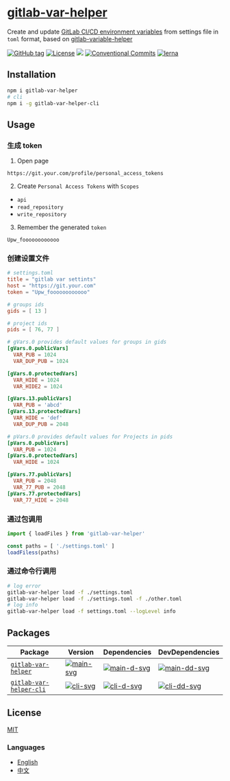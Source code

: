 # [gitlab-var-helper](https://waitingsong.github.io/gitlab-var-helper/)

Create and update [GitLab CI/CD environment variables] from settings file in `toml` format,
based on [gitlab-variable-helper]


[![GitHub tag](https://img.shields.io/github/tag/waitingsong/gitlab-var-helper.svg)]()
[![License](https://img.shields.io/badge/license-MIT-blue.svg)](https://opensource.org/licenses/MIT)
![](https://img.shields.io/badge/lang-TypeScript-blue.svg)
[![Conventional Commits](https://img.shields.io/badge/Conventional%20Commits-1.0.0-yellow.svg)](https://conventionalcommits.org)
[![lerna](https://img.shields.io/badge/maintained%20with-lerna-cc00ff.svg)](https://lernajs.io/)


## Installation

```sh
npm i gitlab-var-helper
# cli
npm i -g gitlab-var-helper-cli
```


## Usage

### 生成 token

1. Open page
  ```
  https://git.your.com/profile/personal_access_tokens
  ```
2. Create `Personal Access Tokens` with `Scopes`
  - `api` 
  - `read_repository`
  - `write_repository`
3. Remember the generated `token`
  ```
  Upw_foooooooooooo
  ```


### 创建设置文件

```toml
# settings.toml
title = "gitlab var settints"
host = "https://git.your.com"
token = "Upw_foooooooooooo"

# groups ids
gids = [ 13 ]

# project ids
pids = [ 76, 77 ]

# gVars.0 provides default values for groups in gids 
[gVars.0.publicVars]
  VAR_PUB = 1024
  VAR_DUP_PUB = 1024

[gVars.0.protectedVars]
  VAR_HIDE = 1024
  VAR_HIDE2 = 1024

[gVars.13.publicVars]
  VAR_PUB = 'abcd'
[gVars.13.protectedVars]
  VAR_HIDE = 'def'
  VAR_DUP_PUB = 2048

# pVars.0 provides default values for Projects in pids
[pVars.0.publicVars]
  VAR_PUB = 1024
[pVars.0.protectedVars]
  VAR_HIDE = 1024

[pVars.77.publicVars]
  VAR_PUB = 2048
  VAR_77_PUB = 2048
[pVars.77.protectedVars]
  VAR_77_HIDE = 2048

```

### 通过包调用

```ts
import { loadFiles } from 'gitlab-var-helper'

const paths = [ './settings.toml' ]
loadFiless(paths)
```

### 通过命令行调用

```sh
# log error
gitlab-var-helper load -f ./settings.toml
gitlab-var-helper load -f ./settings.toml -f ./other.toml
# log info
gitlab-var-helper load -f settings.toml --logLevel info
```


## Packages

| Package                   | Version                | Dependencies                 | DevDependencies                |
| ------------------------- | ---------------------- | ---------------------------- | ------------------------------ |
| [`gitlab-var-helper`]     | [![main-svg]][main-ch] | [![main-d-svg]][main-d-link] | [![main-dd-svg]][main-dd-link] |
| [`gitlab-var-helper-cli`] | [![cli-svg]][cli-ch]   | [![cli-d-svg]][cli-d-link]   | [![cli-dd-svg]][cli-dd-link]   |


## License
[MIT](LICENSE)


### Languages
- [English](README.md)
- [中文](README.zh-CN.md)


[`gitlab-var-helper`]: https://github.com/waitingsong/gitlab-var-helper/tree/master/packages/gitlab-var-helper
[main-svg]: https://img.shields.io/npm/v/gitlab-var-helper.svg?maxAge=86400
[main-ch]: https://github.com/waitingsong/gitlab-var-helper/tree/master/packages/gitlab-var-helper/CHANGELOG.md
[main-d-svg]: https://david-dm.org/waitingsong/gitlab-var-helper.svg?path=packages/gitlab-var-helper
[main-d-link]: https://david-dm.org/waitingsong/gitlab-var-helper.svg?path=packages/gitlab-var-helper
[main-dd-svg]: https://david-dm.org/waitingsong/gitlab-var-helper/dev-status.svg?path=packages/gitlab-var-helper
[main-dd-link]: https://david-dm.org/waitingsong/gitlab-var-helper?path=packages/gitlab-var-helper#info=devDependencies


[`gitlab-var-helper-cli`]: https://github.com/waitingsong/gitlab-var-helper/tree/master/packages/gitlab-var-helper-cli
[cli-svg]: https://img.shields.io/npm/v/gitlab-var-helper-cli.svg?maxAge=86400
[cli-ch]: https://github.com/waitingsong/gitlab-var-helper/tree/master/packages/gitlab-var-helper-cli/CHANGELOG.md
[cli-d-svg]: https://david-dm.org/waitingsong/gitlab-var-helper.svg?path=packages/gitlab-var-helper-cli
[cli-d-link]: https://david-dm.org/waitingsong/gitlab-var-helper.svg?path=packages/gitlab-var-helper-cli
[cli-dd-svg]: https://david-dm.org/waitingsong/gitlab-var-helper/dev-status.svg?path=packages/gitlab-var-helper-cli
[cli-dd-link]: https://david-dm.org/waitingsong/gitlab-var-helper?path=packages/gitlab-var-helper-cli#info=devDependencies


[GitLab CI/CD environment variables]: https://docs.gitlab.com/ee/ci/variables/README.html#gitlab-cicd-environment-variables
[gitlab-variable-helper]: https://github.com/soulteary/gitlab-variable-helper

